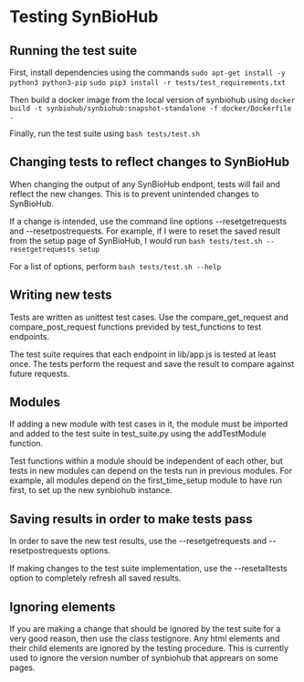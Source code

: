 
# Testing SynBioHub

## Running the test suite

First, install dependencies using the commands
`sudo apt-get install -y python3 python3-pip`
`sudo pip3 install -r tests/test_requirements.txt`

Then build a docker image from the local version of synbiohub using
`docker build -t synbiohub/synbiohub:snapshot-standalone -f docker/Dockerfile .`

Finally, run the test suite using
`bash tests/test.sh`

## Changing tests to reflect changes to SynBioHub

When changing the output of any SynBioHub endpont, tests will fail and reflect the new changes. This is to prevent unintended changes to SynBioHub.

If a change is intended, use the command line options --resetgetrequests and --resetpostrequests. For example, if I were to reset the saved result from the setup page of SynBioHub, I would run
`bash tests/test.sh --resetgetrequests setup`

For a list of options, perform `bash tests/test.sh --help`

## Writing new tests

Tests are written as unittest test cases. Use the compare_get_request and compare_post_request functions previded by test_functions to test endpoints.

The test suite requires that each endpoint in lib/app.js is tested at least once. The tests perform the request and save the result to compare against future requests.

## Modules
If adding a new module with test cases in it, the module must be imported and added to the test suite in test_suite.py using the addTestModule function.

Test functions within a module should be independent of each other, but tests in new modules can depend on the tests run in previous modules. For example, all modules depend on the first_time_setup module to have run first, to set up the new synbiohub instance.


## Saving results in order to make tests pass
In order to save the new test results, use the --resetgetrequests and --resetpostrequests options.

If making changes to the test suite implementation, use the --resetalltests option to completely refresh all saved results.


## Ignoring elements

If you are making a change that should be ignored by the test suite for a very good reason, then use the class testignore. Any html elements and their child elements are ignored by the testing procedure. This is currently used to ignore the version number of synbiohub that apprears on some pages.